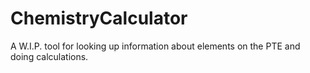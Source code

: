 # ChemistryCalculator
A W.I.P. tool for looking up information about elements on the PTE and doing calculations.
